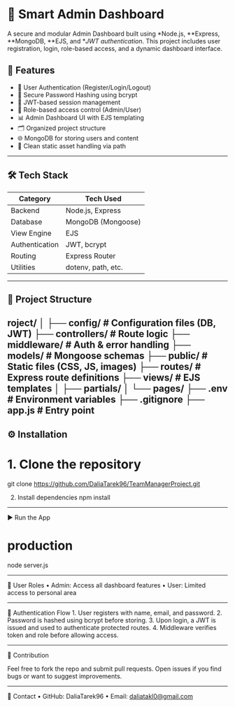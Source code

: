 # 🧠 Smart Admin Dashboard

A secure and modular Admin Dashboard built using *Node.js, **Express, **MongoDB, **EJS, and **JWT authentication*. This project includes user registration, login, role-based access, and a dynamic dashboard interface.

## 🚀 Features

- 🔐 User Authentication (Register/Login/Logout)
- 🧾 Secure Password Hashing using bcrypt
- 🪪 JWT-based session management
- 🧭 Role-based access control (Admin/User)
- 📊 Admin Dashboard UI with EJS templating
- 🗂 Organized project structure
- 🌐 MongoDB for storing users and content
- 📁 Clean static asset handling via path

---

## 🛠️ Tech Stack

| Category         | Tech Used              |
|------------------|------------------------|
| Backend          | Node.js, Express       |
| Database         | MongoDB (Mongoose)     |
| View Engine      | EJS                    |
| Authentication   | JWT, bcrypt            |
| Routing          | Express Router         |
| Utilities        | dotenv, path, etc. |

---

## 📁 Project Structure

roject/
│
├── config/            # Configuration files (DB, JWT)
├── controllers/       # Route logic
├── middleware/        # Auth & error handling
├── models/            # Mongoose schemas
├── public/            # Static files (CSS, JS, images)
├── routes/            # Express route definitions
├── views/             # EJS templates
│   ├── partials/
│   └── pages/
├── .env               # Environment variables
├── .gitignore
├── app.js             # Entry point
---

## ⚙️ Installation

# 1. Clone the repository
git clone https://github.com/DaliaTarek96/TeamManagerProject.git

2. Install dependencies
npm install

---
▶️ Run the App

#  production
node server.js

---
👤 User Roles
	•	Admin: Access all dashboard features
	•	User: Limited access to personal area

 ---
 🔐 Authentication Flow
	1.	User registers with name, email, and password.
	2.	Password is hashed using bcrypt before storing.
	3.	Upon login, a JWT is issued and used to authenticate protected routes.
	4.	Middleware verifies token and role before allowing access.

 ---

 🤝 Contribution

Feel free to fork the repo and submit pull requests. Open issues if you find bugs or want to suggest improvements.

--- 

💬 Contact
	•	GitHub: DaliaTarek96
	•	Email: daliatakl0@gmail.com
